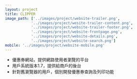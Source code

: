 ```yaml
---
layout: project
title: CLIPPER
image_path: ['../images/project/website-trailer.png',
			'../images/project/wesite-trailer-content.png',
			'../images/project/website-trailer-footer.png',
			'../images/project/website-frontpage.png',
			'../images/project/website-details.png',
			'../images/project/website-search.png']
mobile: '../images/project/website-mobile.png'
---
```

-   優惠券網站，提供網路使用者瀏覽的平台
-   用戶系統版本1.7，提供給商戶的後台
-   針對舊瀏覽器的用戶，個別開發優惠券查詢及列印功能